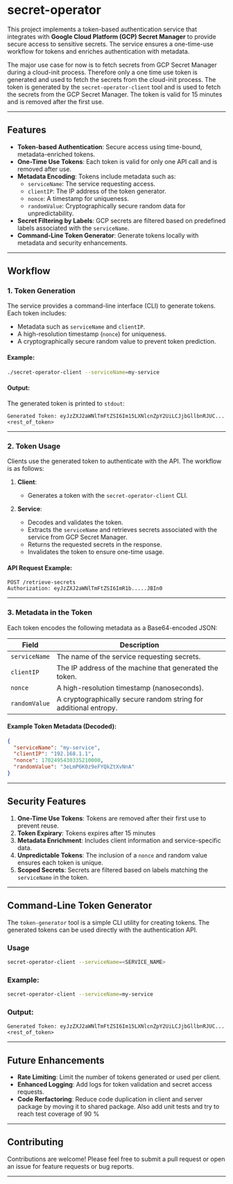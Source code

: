 # secret-operator

This project implements a token-based authentication service that integrates with **Google Cloud Platform (GCP) Secret Manager** to provide secure access to sensitive secrets. The service ensures a one-time-use workflow for tokens and enriches authentication with metadata.

The major use case for now is to fetch secrets from GCP Secret Manager during a cloud-init process.
Therefore only a one time use token is generated and used to fetch the secrets from the cloud-init
process. The token is generated by the `secret-operator-client` tool and is used to fetch the secrets
from the GCP Secret Manager. The token is valid for 15 minutes and is removed after the first use.

---

## Features

- **Token-based Authentication**: Secure access using time-bound, metadata-enriched tokens.
- **One-Time Use Tokens**: Each token is valid for only one API call and is removed after use.
- **Metadata Encoding**: Tokens include metadata such as:
  - `serviceName`: The service requesting access.
  - `clientIP`: The IP address of the token generator.
  - `nonce`: A timestamp for uniqueness.
  - `randomValue`: Cryptographically secure random data for unpredictability.
- **Secret Filtering by Labels**: GCP secrets are filtered based on predefined labels associated with the `serviceName`.
- **Command-Line Token Generator**: Generate tokens locally with metadata and security enhancements.

---

## Workflow

### 1. Token Generation
The service provides a command-line interface (CLI) to generate tokens. Each token includes:
- Metadata such as `serviceName` and `clientIP`.
- A high-resolution timestamp (`nonce`) for uniqueness.
- A cryptographically secure random value to prevent token prediction.

#### Example:
```bash
./secret-operator-client --serviceName=my-service
```

#### Output:
The generated token is printed to `stdout`:
```
Generated Token: eyJzZXJ2aWNlTmFtZSI6Im15LXNlcnZpY2UiLCJjbGllbnRJUC...<rest_of_token>
```

---

### 2. Token Usage
Clients use the generated token to authenticate with the API. The workflow is as follows:

1. **Client**:
   - Generates a token with the `secret-operator-client` CLI.

2. **Service**:
   - Decodes and validates the token.
   - Extracts the `serviceName` and retrieves secrets associated with the service from GCP Secret Manager.
   - Returns the requested secrets in the response.
   - Invalidates the token to ensure one-time usage.

#### API Request Example:
```http
POST /retrieve-secrets
Authorization: eyJzZXJ2aWNlTmFtZSI6ImR1b.....JBIn0
```

---

### 3. Metadata in the Token
Each token encodes the following metadata as a Base64-encoded JSON:

| Field        | Description                                                   |
|--------------|---------------------------------------------------------------|
| `serviceName`| The name of the service requesting secrets.                   |
| `clientIP`   | The IP address of the machine that generated the token.       |
| `nonce`      | A high-resolution timestamp (nanoseconds).                   |
| `randomValue`| A cryptographically secure random string for additional entropy.|

#### Example Token Metadata (Decoded):
```json
{
  "serviceName": "my-service",
  "clientIP": "192.168.1.1",
  "nonce": 1702495430335210000,
  "randomValue": "3eLmP6K0z9eFYQkZtXvNnA"
}
```

---

## Security Features

1. **One-Time Use Tokens**: Tokens are removed after their first use to prevent reuse.
2. **Token Expirary**: Tokens expires after 15 minutes
2. **Metadata Enrichment**: Includes client information and service-specific data.
3. **Unpredictable Tokens**: The inclusion of a `nonce` and random value ensures each token is unique.
4. **Scoped Secrets**: Secrets are filtered based on labels matching the `serviceName` in the token.

---

## Command-Line Token Generator

The `token-generator` tool is a simple CLI utility for creating tokens. The generated tokens can be used directly with the authentication API.

### Usage
```bash
secret-operator-client --serviceName=<SERVICE_NAME>
```

### Example:
```bash
secret-operator-client --serviceName=my-service
```

### Output:
```plaintext
Generated Token: eyJzZXJ2aWNlTmFtZSI6Im15LXNlcnZpY2UiLCJjbGllbnRJUC...<rest_of_token>
```

---

## Future Enhancements
- **Rate Limiting**: Limit the number of tokens generated or used per client.
- **Enhanced Logging**: Add logs for token validation and secret access requests.
- **Code Rerfactoring**: Reduce code duplication in client and server package by moving it to shared package. Also add unit tests and try to reach test coverage of 90 % 

---

## Contributing
Contributions are welcome! Please feel free to submit a pull request or open an issue for feature requests or bug reports.

---
